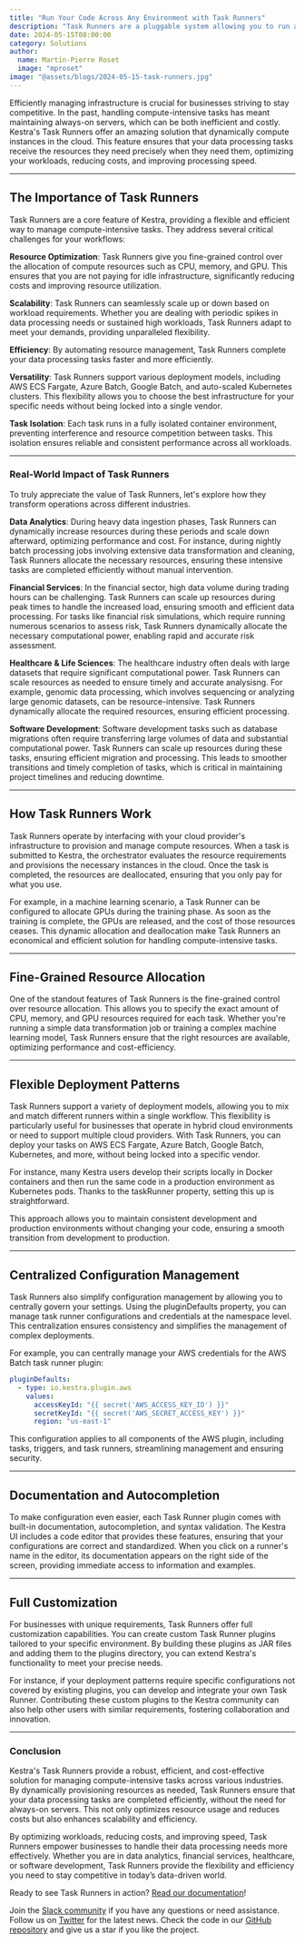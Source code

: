 ```yaml
---
title: "Run Your Code Across Any Environment with Task Runners"
description: "Task Runners are a pluggable system allowing you to run any code anywhere without having to worry about the underlying infrastructure"
date: 2024-05-15T08:00:00
category: Solutions
author:
  name: Martin-Pierre Roset
  image: "mproset"
image: "@assets/blogs/2024-05-15-task-runners.jpg"
---
```


Efficiently managing infrastructure is crucial for businesses striving to stay competitive. In the past, handling compute-intensive tasks has meant maintaining always-on servers, which can be both inefficient and costly. Kestra's Task Runners offer an amazing solution that dynamically compute instances in the cloud. This feature ensures that your data processing tasks receive the resources they need precisely when they need them, optimizing your workloads, reducing costs, and improving processing speed.

---

## The Importance of Task Runners

Task Runners are a core feature of Kestra, providing a flexible and efficient way to manage compute-intensive tasks. They address several critical challenges for your workflows:

**Resource Optimization**: Task Runners give you fine-grained control over the allocation of compute resources such as CPU, memory, and GPU. This ensures that you are not paying for idle infrastructure, significantly reducing costs and improving resource utilization.

**Scalability**: Task Runners can seamlessly scale up or down based on workload requirements. Whether you are dealing with periodic spikes in data processing needs or sustained high workloads, Task Runners adapt to meet your demands, providing unparalleled flexibility.

**Efficiency**: By automating resource management, Task Runners complete your data processing tasks faster and more efficiently.

**Versatility**: Task Runners support various deployment models, including AWS ECS Fargate, Azure Batch, Google Batch, and auto-scaled Kubernetes clusters. This flexibility allows you to choose the best infrastructure for your specific needs without being locked into a single vendor.

**Task Isolation**: Each task runs in a fully isolated container environment, preventing interference and resource competition between tasks. This isolation ensures reliable and consistent performance across all workloads.

---

### Real-World Impact of Task Runners

To truly appreciate the value of Task Runners, let's explore how they transform operations across different industries.

**Data Analytics**: During heavy data ingestion phases, Task Runners can dynamically increase resources during these periods and scale down afterward, optimizing performance and cost. For instance, during nightly batch processing jobs involving extensive data transformation and cleaning, Task Runners allocate the necessary resources, ensuring these intensive tasks are completed efficiently without manual intervention.

**Financial Services**: In the financial sector, high data volume during trading hours can be challenging. Task Runners can scale up resources during peak times to handle the increased load, ensuring smooth and efficient data processing. For tasks like financial risk simulations, which require running numerous scenarios to assess risk, Task Runners dynamically allocate the necessary computational power, enabling rapid and accurate risk assessment.

**Healthcare & Life Sciences**: The healthcare industry often deals with large datasets that require significant computational power. Task Runners can scale resources as needed to ensure timely and accurate analysisng. For example, genomic data processing, which involves sequencing or analyzing large genomic datasets, can be resource-intensive. Task Runners dynamically allocate the required resources, ensuring efficient processing.

**Software Development**: Software development tasks such as database migrations often require transferring large volumes of data and substantial computational power. Task Runners can scale up resources during these tasks, ensuring efficient migration and processing. This leads to smoother transitions and timely completion of tasks, which is critical in maintaining project timelines and reducing downtime.

---

## How Task Runners Work

Task Runners operate by interfacing with your cloud provider's infrastructure to provision and manage compute resources. When a task is submitted to Kestra, the orchestrator evaluates the resource requirements and provisions the necessary instances in the cloud. Once the task is completed, the resources are deallocated, ensuring that you only pay for what you use.

For example, in a machine learning scenario, a Task Runner can be configured to allocate GPUs during the training phase. As soon as the training is complete, the GPUs are released, and the cost of those resources ceases. This dynamic allocation and deallocation make Task Runners an economical and efficient solution for handling compute-intensive tasks.

---

## Fine-Grained Resource Allocation

One of the standout features of Task Runners is the fine-grained control over resource allocation. This allows you to specify the exact amount of CPU, memory, and GPU resources required for each task. Whether you're running a simple data transformation job or training a complex machine learning model, Task Runners ensure that the right resources are available, optimizing performance and cost-efficiency.

---

## Flexible Deployment Patterns

Task Runners support a variety of deployment models, allowing you to mix and match different runners within a single workflow. This flexibility is particularly useful for businesses that operate in hybrid cloud environments or need to support multiple cloud providers. With Task Runners, you can deploy your tasks on AWS ECS Fargate, Azure Batch, Google Batch, Kubernetes, and more, without being locked into a specific vendor.

For instance, many Kestra users develop their scripts locally in Docker containers and then run the same code in a production environment as Kubernetes pods. Thanks to the taskRunner property, setting this up is straightforward.

This approach allows you to maintain consistent development and production environments without changing your code, ensuring a smooth transition from development to production.

---

## Centralized Configuration Management

Task Runners also simplify configuration management by allowing you to centrally govern your settings. Using the pluginDefaults property, you can manage task runner configurations and credentials at the namespace level. This centralization ensures consistency and simplifies the management of complex deployments.

For example, you can centrally manage your AWS credentials for the AWS Batch task runner plugin:

```yaml
pluginDefaults:
  - type: io.kestra.plugin.aws
    values:
      accessKeyId: "{{ secret('AWS_ACCESS_KEY_ID') }}"
      secretKeyId: "{{ secret('AWS_SECRET_ACCESS_KEY') }}"
      region: "us-east-1"

```

This configuration applies to all components of the AWS plugin, including tasks, triggers, and task runners, streamlining management and ensuring security.

---

## Documentation and Autocompletion

To make configuration even easier, each Task Runner plugin comes with built-in documentation, autocompletion, and syntax validation. The Kestra UI includes a code editor that provides these features, ensuring that your configurations are correct and standardized. When you click on a runner's name in the editor, its documentation appears on the right side of the screen, providing immediate access to information and examples.

---

## Full Customization

For businesses with unique requirements, Task Runners offer full customization capabilities. You can create custom Task Runner plugins tailored to your specific environment. By building these plugins as JAR files and adding them to the plugins directory, you can extend Kestra's functionality to meet your precise needs.

For instance, if your deployment patterns require specific configurations not covered by existing plugins, you can develop and integrate your own Task Runner. Contributing these custom plugins to the Kestra community can also help other users with similar requirements, fostering collaboration and innovation.

---

### Conclusion

Kestra's Task Runners provide a robust, efficient, and cost-effective solution for managing compute-intensive tasks across various industries. By dynamically provisioning resources as needed, Task Runners ensure that your data processing tasks are completed efficiently, without the need for always-on servers. This not only optimizes resource usage and reduces costs but also enhances scalability and efficiency.

By optimizing workloads, reducing costs, and improving speed, Task Runners empower businesses to handle their data processing needs more effectively. Whether you are in data analytics, financial services, healthcare, or software development, Task Runners provide the flexibility and efficiency you need to stay competitive in today’s data-driven world.

Ready to see Task Runners in action? [Read our documentation](https://kestra.io/docs/concepts/task-runners)!

Join the [Slack community](https://kestra.io/slack) if you have any questions or need assistance.
Follow us on [Twitter](https://twitter.com/kestra_io) for the latest news.
Check the code in our [GitHub repository](https://github.com/kestra-io/kestra) and give us a star if you like the project.
